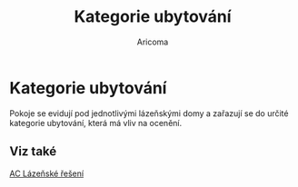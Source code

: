 ﻿---
    title: "Kategorie ubytování"
    author: Aricoma
    ms.date: 04/30/2018
    ms.topic: article
    ms.prod: dynamics-nav-2017
    ms.contentlocale: cs-cz
    ms.lasthandoff: 04/30/2018
---

# Kategorie ubytování

Pokoje se evidují pod jednotlivými lázeňskými domy a zařazují se do určité kategorie ubytování, která má vliv na ocenění.  


## <a name="see-also"></a>Viz také
[AC Lázeňské řešení](spa-solution.md)